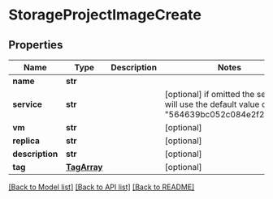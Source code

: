 # StorageProjectImageCreate

## Properties
Name | Type | Description | Notes
------------ | ------------- | ------------- | -------------
**name** | **str** |  | 
**service** | **str** |  | [optional]  if omitted the server will use the default value of "564639bc052c084e2f2e3266"
**vm** | **str** |  | [optional] 
**replica** | **str** |  | [optional] 
**description** | **str** |  | [optional] 
**tag** | [**TagArray**](TagArray.md) |  | [optional] 

[[Back to Model list]](../README.md#documentation-for-models) [[Back to API list]](../README.md#documentation-for-api-endpoints) [[Back to README]](../README.md)


